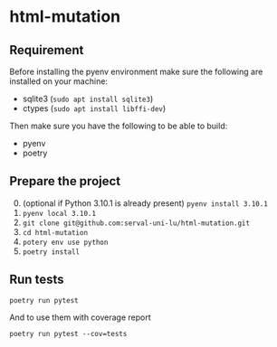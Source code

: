 # html-mutation

## Requirement

Before installing the pyenv environment make sure the following are installed on your machine:

- sqlite3 (```sudo apt install sqlite3```)
- ctypes (```sudo apt install libffi-dev```)

Then make sure you have the following to be able to build:

- pyenv
- poetry

## Prepare the project
0. (optional if Python 3.10.1 is already present) ```pyenv install 3.10.1```
1. ```pyenv local 3.10.1```
2. ```git clone git@github.com:serval-uni-lu/html-mutation.git```
3. ```cd html-mutation```
4. ```potery env use python```
5. ```poetry install```

## Run tests

```poetry run pytest```

And to use them with coverage report

```poetry run pytest --cov=tests```
